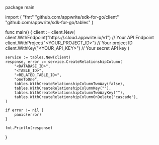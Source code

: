 package main

import (
    "fmt"
    "github.com/appwrite/sdk-for-go/client"
    "github.com/appwrite/sdk-for-go/tables"
)

func main() {
    client := client.New(
        client.WithEndpoint("https://<REGION>.cloud.appwrite.io/v1") // Your API Endpoint
        client.WithProject("<YOUR_PROJECT_ID>") // Your project ID
        client.WithKey("<YOUR_API_KEY>") // Your secret API key
    )

    service := tables.New(client)
    response, error := service.CreateRelationshipColumn(
        "<DATABASE_ID>",
        "<TABLE_ID>",
        "<RELATED_TABLE_ID>",
        "oneToOne",
        tables.WithCreateRelationshipColumnTwoWay(false),
        tables.WithCreateRelationshipColumnKey(""),
        tables.WithCreateRelationshipColumnTwoWayKey(""),
        tables.WithCreateRelationshipColumnOnDelete("cascade"),
    )

    if error != nil {
        panic(error)
    }

    fmt.Println(response)
}
